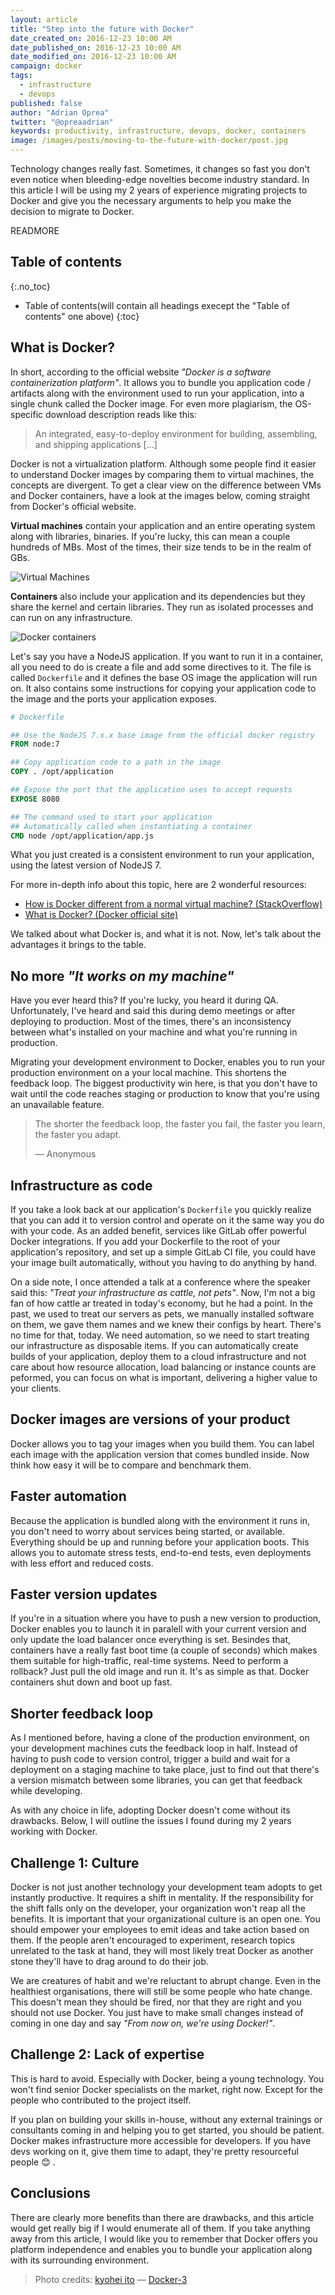 ```yaml
---
layout: article
title: "Step into the future with Docker"
date_created_on: 2016-12-23 10:00 AM
date_published_on: 2016-12-23 10:00 AM
date_modified_on: 2016-12-23 10:00 AM
campaign: docker
tags:
  - infrastructure
  - devops
published: false
author: "Adrian Oprea"
twitter: "@opreaadrian"
keywords: productivity, infrastructure, devops, docker, containers
image: /images/posts/moving-to-the-future-with-docker/post.jpg
---
```


Technology changes really fast. Sometimes, it changes so fast you don't even
notice when bleeding-edge novelties become industry standard.
In this article I will be using my 2 years of experience migrating projects to
Docker and give you the necessary arguments to help you make the decision to
migrate to Docker.

READMORE

## Table of contents
{:.no_toc}

* Table of contents(will contain all headings execept the "Table of contents" one above)
{:toc}

## What is Docker?

In short, according to the official website *"Docker is a software containerization platform"*.
It allows you to bundle you application code / artifacts along with the
environment used to run your application, into a single chunk called the Docker image.
For even more plagiarism, the OS-specific download description reads like this:

> An integrated, easy-to-deploy environment for building, assembling,
> and shipping applications [...]

Docker is not a virtualization platform. Although some people find it easier to
understand Docker images by comparing them to virtual machines, the concepts
are divergent.
To get a clear view on the difference between VMs and Docker containers, have a look
at the images below, coming straight from Docker's official website.

**Virtual machines** contain your application and an entire operating system along with libraries,
binaries. If you're lucky, this can mean a couple hundreds of MBs. Most of the times, their size
tends to be in the realm of GBs.

![Virtual Machines](/images/posts/moving-to-the-future-with-docker/WhatIsDocker_2_VMs_0-2_2.png)

**Containers** also include your application and its dependencies but they share the kernel and certain
libraries. They run as isolated processes and can run on any infrastructure.

![Docker containers](/images/posts/moving-to-the-future-with-docker/WhatIsDocker_3_Containers_2_0.png)

Let's say you have a NodeJS application. If you want to run it in a container,
all you need to do is create a file and add some directives to it.
The file is called `Dockerfile` and it defines the base OS image
the application will run on. It also contains some instructions for copying
your application code to the image and the ports your application exposes.

```dockerfile
# Dockerfile

## Use the NodeJS 7.x.x base image from the official docker registry
FROM node:7

## Copy application code to a path in the image
COPY . /opt/application

## Expose the port that the application uses to accept requests
EXPOSE 8080

## The command used to start your application
## Automatically called when instantiating a container
CMD node /opt/application/app.js
```

What you just created is a consistent environment to run your application, using
the latest version of NodeJS 7.

For more in-depth info about this topic, here are 2 wonderful resources:

- [How is Docker different from a normal virtual machine? (StackOverflow)](http://stackoverflow.com/questions/16047306/how-is-docker-different-from-a-normal-virtual-machine)
- [What is Docker? (Docker official site)](https://www.docker.com/what-docker)

We talked about what Docker is, and what it is not. Now, let's talk about the advantages
it brings to the table.

## No more *"It works on my machine"*

Have you ever heard this? If you're lucky, you heard it during QA. Unfortunately,
I've heard and said this during demo meetings or after deploying to production.
Most of the times, there's an inconsistency between what's installed on your machine and
what you're running in production.

Migrating your development environment to Docker, enables you to run your production
environment on a your local machine. This shortens the feedback loop.
The biggest productivity win here, is that you don't have to wait until the code reaches
staging or production to know that you're using an unavailable feature.

> The shorter the feedback loop, the faster you fail, the faster you learn, the faster you adapt.
>
> &mdash; Anonymous

## Infrastructure as code

If you take a look back at our application's `Dockerfile` you quickly realize that
you can add it to version control and operate on it the same way you do with your code.
As an added benefit, services like GitLab offer powerful Docker integrations. If you add
your Dockerfile to the root of your application's repository, and set up a simple GitLab CI
file, you could have your image built automatically, without you having to do anything by hand.

On a side note, I once attended a talk at a conference where the speaker said this:
*"Treat your infrastructure as cattle, not pets"*.
Now, I'm not a big fan of how cattle ar treated in today's economy, but he had
a point. In the past, we used to treat our servers as pets, we manually installed software
on them, we gave them names and we knew their configs by heart. There's no time for that,
today. We need automation, so we need to start treating our infrastructure as disposable items.
If you can automatically create builds of your application, deploy them to a cloud infrastructure
and not care about how resource allocation, load balancing or instance counts are peformed,
you can focus on what is important, delivering a higher value to your clients.

## Docker images are versions of your product

Docker allows you to tag your images when you build them. You can
label each image with the application version that comes bundled inside.
Now think how easy it will be to compare and benchmark them.

## Faster automation

Because the application is bundled along with the environment it runs in, you don't
need to worry about services being started, or available. Everything should be up
and running before your application boots. This allows you to automate stress
tests, end-to-end tests, even deployments with less effort and reduced costs.

## Faster version updates

If you're in a situation where you have to push a new version to production, Docker
enables you to launch it in paralell with your current version and only update the
load balancer once everything is set. Besindes that, containers have a really fast boot time (a couple of seconds)
which makes them suitable for high-traffic, real-time systems.
Need to perform a rollback? Just pull the old image and run it. It's as  simple as that.
Docker containers shut down and boot up fast.

## Shorter feedback loop

As I mentioned before, having a clone of the production environment, on your development
machines cuts the feedback loop in half. Instead of having to push code to version control,
trigger a build and wait for a deployment on a staging machine to take place, just to find out
that there's a version mismatch between some libraries, you can get that feedback while
developing.

As with any choice in life, adopting Docker doesn't come without its drawbacks. Below,
I will outline the issues I found during my 2 years working with Docker.

## Challenge 1: Culture

Docker is not just another technology your development team adopts to get instantly productive.
It requires a shift in mentality.
If the responsibility for the shift falls only on the developer, your organization
won't reap all the benefits.
It is important that your organizational culture is an open one.
You should empower your employees to emit ideas and take action based on them.
If the people aren't encouraged to experiment, research topics
unrelated to the task at hand, they will most likely treat Docker as another stone
they'll have to drag around to do their job.

We are creatures of habit and we're reluctant to abrupt change. Even in the healthiest
organisations, there will still be some people who hate change. This doesn't mean they
should be fired, nor that they are right and you should not use Docker. You just have
to make small changes instead of coming in one day and say *"From now on, we're using Docker!"*.

## Challenge 2: Lack of expertise

This is hard to avoid. Especially with Docker, being a young technology. You won't find
senior Docker specialists on the market, right now. Except for the people who contributed to the project
itself.

If you plan on building your skills in-house, without any external trainings or
consultants coming in and helping you to get started, you should be patient. Docker makes
infrastructure more accessible for developers. If you have devs working on it, give
them time to adapt, they're pretty resourceful people 😊 .

## Conclusions

There are clearly more benefits than there are drawbacks, and this article would get really big
if I would enumerate all of them.
If you take anything away from this article, I would like you to remember that Docker offers you
platform independence and enables you to bundle your application along with its surrounding environment.

> Photo credits:
> [kyohei ito](https://www.flickr.com/photos/134416355@N07/) &mdash; [Docker-3](https://flic.kr/p/Q2dWtq)
